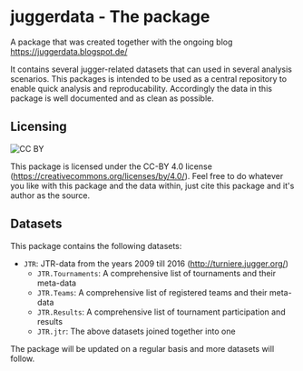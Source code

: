 # juggerdata - The package

A package that was created together with the ongoing blog https://juggerdata.blogspot.de/

It contains several jugger-related datasets that can used in several analysis scenarios. This packages is intended to be used as a central repository to enable quick analysis and reproducability. Accordingly the data in this package is well documented and as clean as possible.

## Licensing

![CC BY](https://licensebuttons.net/l/by/3.0/88x31.png)

This package is licensed under the CC-BY 4.0 license (https://creativecommons.org/licenses/by/4.0/). Feel free to do whatever you like with this package and the data within, just cite this package and it's author as the source. 

## Datasets
This package contains the following datasets:

* `JTR`: JTR-data from the years 2009 till 2016 (http://turniere.jugger.org/)
    * `JTR.Tournaments`: A comprehensive list of tournaments and their meta-data
    * `JTR.Teams`: A comprehensive list of registered teams and their meta-data
    * `JTR.Results`: A comprehensive list of tournament participation and results
    * `JTR.jtr`: The above datasets joined together into one


The package will be updated on a regular basis and more datasets will follow.

